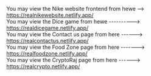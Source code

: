 You may view the Nike website frontend from hewe --> https://realnikewebsite.netlify.app/  
You may view the Dice game   from hewe ---------->   https://realdicegame.netlify.app/   
You may view the Contact us page from here ------>   https://realcontactus.netlify.app/    
You may view the Food Zone page from here ------->   https://realfoodzone.netlify.app/   
You may view the CryptoRaj page from here  ------>   https://realcrypto.netlify.app/


